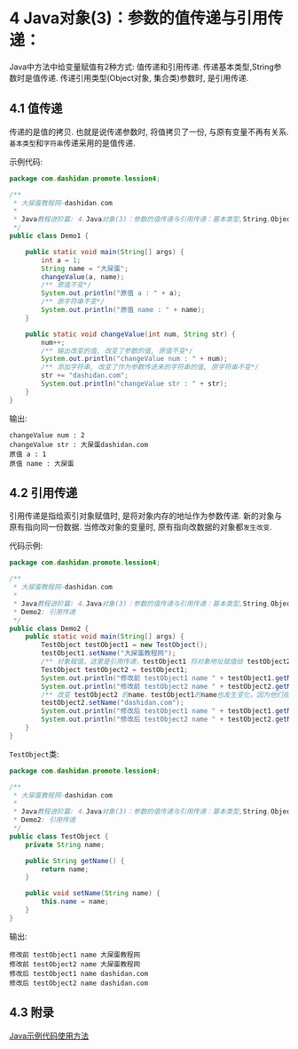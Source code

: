 4 Java对象(3)：参数的值传递与引用传递：
===

<div class="jumbotron">
	<p>Java中方法中给变量赋值有2种方式: 值传递和引用传递. 传递基本类型,String参数时是值传递. 传递引用类型(Object对象, 集合类)参数时, 是引用传递.
	</p>  
</div>

4.1 值传递
---

传递的是值的拷贝. 也就是说传递参数时, 将值拷贝了一份, 与原有变量不再有关系.
`基本类型`和`字符串`传递采用的是值传递.

示例代码:
```java
package com.dashidan.promote.lession4;

/**
 * 大屎蛋教程网-dashidan.com
 *
 * Java教程进阶篇: 4.Java对象(3)：参数的值传递与引用传递：基本类型,String,Object
 */
public class Demo1 {

    public static void main(String[] args) {
        int a = 1;
        String name = "大屎蛋";
        changeValue(a, name);
		/** 原值不变*/
        System.out.println("原值 a : " + a);
        /** 原字符串不变*/
        System.out.println("原值 name : " + name);
    }

    public static void changeValue(int num, String str) {
        num++;
        /** 输出改变的值, 改变了参数的值, 原值不变*/
        System.out.println("changeValue num : " + num);
        /** 添加字符串, 改变了作为参数传进来的字符串的值, 原字符串不变*/
        str += "dashidan.com";
        System.out.println("changeValue str : " + str);
    }
}

```

输出:

	changeValue num : 2
	changeValue str : 大屎蛋dashidan.com
	原值 a : 1
	原值 name : 大屎蛋
	
4.2 引用传递
---

引用传递是指给索引对象赋值时, 是将对象内存的地址作为参数传递. 新的对象与原有指向同一份数据. 当修改对象的变量时, 原有指向改数据的对象都`发生改变`.

代码示例:

```java
package com.dashidan.promote.lession4;

/**
 * 大屎蛋教程网-dashidan.com
 *
 * Java教程进阶篇: 4.Java对象(3)：参数的值传递与引用传递：基本类型,String,Object
 * Demo2: 引用传递
 */
public class Demo2 {
    public static void main(String[] args) {
        TestObject testObject1 = new TestObject();
        testObject1.setName("大屎蛋教程网");
        /** 对象赋值，这里是引用传递，testObject1 将对象地址赋值给 testObject2, 他们指向同一个对象*/
        TestObject testObject2 = testObject1;
        System.out.println("修改前 testObject1 name " + testObject1.getName());
        System.out.println("修改前 testObject2 name " + testObject2.getName());
        /** 改变 testObject2 的name，testObject1的name也发生变化，因为他们指向同一个数据*/
        testObject2.setName("dashidan.com");
        System.out.println("修改后 testObject1 name " + testObject1.getName());
        System.out.println("修改后 testObject2 name " + testObject2.getName());
    }
}
```

`TestObject`类:

```java
package com.dashidan.promote.lession4;

/**
 * 大屎蛋教程网-dashidan.com
 *
 * Java教程进阶篇: 4.Java对象(3)：参数的值传递与引用传递：基本类型,String,Object
 * Demo2: 引用传递
 */
public class TestObject {
    private String name;

    public String getName() {
        return name;
    }

    public void setName(String name) {
        this.name = name;
    }
}
```

输出:   

	修改前 testObject1 name 大屎蛋教程网
	修改前 testObject2 name 大屎蛋教程网
	修改后 testObject1 name dashidan.com
	修改后 testObject2 name dashidan.com
	
4.3 附录
---
[Java示例代码使用方法](http://localhost/article/java/addenda/Java示例代码使用方法.html)